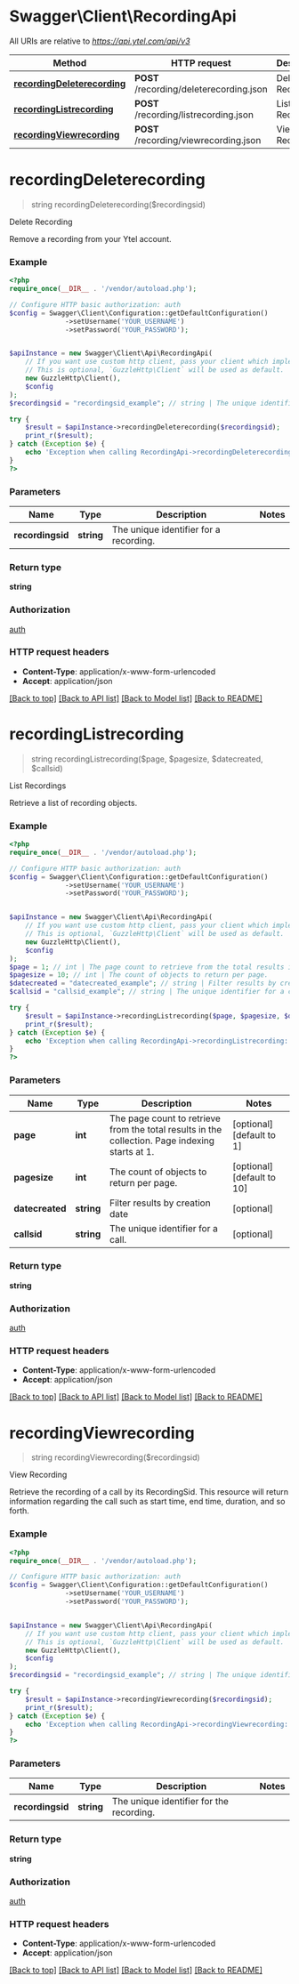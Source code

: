 # Swagger\Client\RecordingApi

All URIs are relative to *https://api.ytel.com/api/v3*

Method | HTTP request | Description
------------- | ------------- | -------------
[**recordingDeleterecording**](RecordingApi.md#recordingDeleterecording) | **POST** /recording/deleterecording.json | Delete Recording
[**recordingListrecording**](RecordingApi.md#recordingListrecording) | **POST** /recording/listrecording.json | List Recordings
[**recordingViewrecording**](RecordingApi.md#recordingViewrecording) | **POST** /recording/viewrecording.json | View Recording


# **recordingDeleterecording**
> string recordingDeleterecording($recordingsid)

Delete Recording

Remove a recording from your Ytel account.

### Example
```php
<?php
require_once(__DIR__ . '/vendor/autoload.php');

// Configure HTTP basic authorization: auth
$config = Swagger\Client\Configuration::getDefaultConfiguration()
              ->setUsername('YOUR_USERNAME')
              ->setPassword('YOUR_PASSWORD');


$apiInstance = new Swagger\Client\Api\RecordingApi(
    // If you want use custom http client, pass your client which implements `GuzzleHttp\ClientInterface`.
    // This is optional, `GuzzleHttp\Client` will be used as default.
    new GuzzleHttp\Client(),
    $config
);
$recordingsid = "recordingsid_example"; // string | The unique identifier for a recording.

try {
    $result = $apiInstance->recordingDeleterecording($recordingsid);
    print_r($result);
} catch (Exception $e) {
    echo 'Exception when calling RecordingApi->recordingDeleterecording: ', $e->getMessage(), PHP_EOL;
}
?>
```

### Parameters

Name | Type | Description  | Notes
------------- | ------------- | ------------- | -------------
 **recordingsid** | **string**| The unique identifier for a recording. |

### Return type

**string**

### Authorization

[auth](../../README.md#auth)

### HTTP request headers

 - **Content-Type**: application/x-www-form-urlencoded
 - **Accept**: application/json

[[Back to top]](#) [[Back to API list]](../../README.md#documentation-for-api-endpoints) [[Back to Model list]](../../README.md#documentation-for-models) [[Back to README]](../../README.md)

# **recordingListrecording**
> string recordingListrecording($page, $pagesize, $datecreated, $callsid)

List Recordings

Retrieve a list of recording objects.

### Example
```php
<?php
require_once(__DIR__ . '/vendor/autoload.php');

// Configure HTTP basic authorization: auth
$config = Swagger\Client\Configuration::getDefaultConfiguration()
              ->setUsername('YOUR_USERNAME')
              ->setPassword('YOUR_PASSWORD');


$apiInstance = new Swagger\Client\Api\RecordingApi(
    // If you want use custom http client, pass your client which implements `GuzzleHttp\ClientInterface`.
    // This is optional, `GuzzleHttp\Client` will be used as default.
    new GuzzleHttp\Client(),
    $config
);
$page = 1; // int | The page count to retrieve from the total results in the collection. Page indexing starts at 1.
$pagesize = 10; // int | The count of objects to return per page.
$datecreated = "datecreated_example"; // string | Filter results by creation date
$callsid = "callsid_example"; // string | The unique identifier for a call.

try {
    $result = $apiInstance->recordingListrecording($page, $pagesize, $datecreated, $callsid);
    print_r($result);
} catch (Exception $e) {
    echo 'Exception when calling RecordingApi->recordingListrecording: ', $e->getMessage(), PHP_EOL;
}
?>
```

### Parameters

Name | Type | Description  | Notes
------------- | ------------- | ------------- | -------------
 **page** | **int**| The page count to retrieve from the total results in the collection. Page indexing starts at 1. | [optional] [default to 1]
 **pagesize** | **int**| The count of objects to return per page. | [optional] [default to 10]
 **datecreated** | **string**| Filter results by creation date | [optional]
 **callsid** | **string**| The unique identifier for a call. | [optional]

### Return type

**string**

### Authorization

[auth](../../README.md#auth)

### HTTP request headers

 - **Content-Type**: application/x-www-form-urlencoded
 - **Accept**: application/json

[[Back to top]](#) [[Back to API list]](../../README.md#documentation-for-api-endpoints) [[Back to Model list]](../../README.md#documentation-for-models) [[Back to README]](../../README.md)

# **recordingViewrecording**
> string recordingViewrecording($recordingsid)

View Recording

Retrieve the recording of a call by its RecordingSid. This resource will return information regarding the call such as start time, end time, duration, and so forth.

### Example
```php
<?php
require_once(__DIR__ . '/vendor/autoload.php');

// Configure HTTP basic authorization: auth
$config = Swagger\Client\Configuration::getDefaultConfiguration()
              ->setUsername('YOUR_USERNAME')
              ->setPassword('YOUR_PASSWORD');


$apiInstance = new Swagger\Client\Api\RecordingApi(
    // If you want use custom http client, pass your client which implements `GuzzleHttp\ClientInterface`.
    // This is optional, `GuzzleHttp\Client` will be used as default.
    new GuzzleHttp\Client(),
    $config
);
$recordingsid = "recordingsid_example"; // string | The unique identifier for the recording.

try {
    $result = $apiInstance->recordingViewrecording($recordingsid);
    print_r($result);
} catch (Exception $e) {
    echo 'Exception when calling RecordingApi->recordingViewrecording: ', $e->getMessage(), PHP_EOL;
}
?>
```

### Parameters

Name | Type | Description  | Notes
------------- | ------------- | ------------- | -------------
 **recordingsid** | **string**| The unique identifier for the recording. |

### Return type

**string**

### Authorization

[auth](../../README.md#auth)

### HTTP request headers

 - **Content-Type**: application/x-www-form-urlencoded
 - **Accept**: application/json

[[Back to top]](#) [[Back to API list]](../../README.md#documentation-for-api-endpoints) [[Back to Model list]](../../README.md#documentation-for-models) [[Back to README]](../../README.md)

